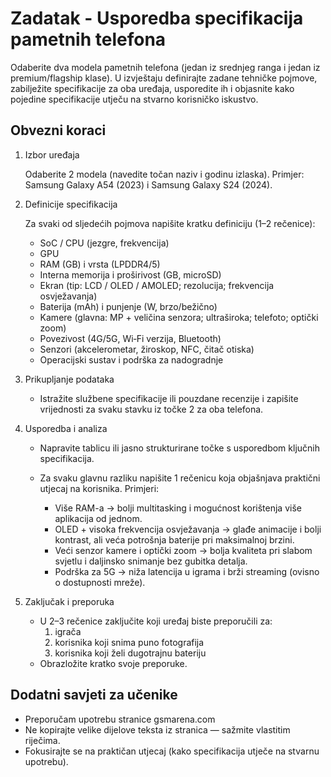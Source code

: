
# Zadatak - Usporedba specifikacija pametnih telefona

Odaberite dva modela pametnih telefona (jedan iz srednjeg ranga i jedan iz premium/flagship klase). U izvještaju definirajte zadane tehničke pojmove, zabilježite specifikacije za oba uređaja, usporedite ih i objasnite kako pojedine specifikacije utječu na stvarno korisničko iskustvo.

## Obvezni koraci

1. Izbor uređaja

	Odaberite 2 modela (navedite točan naziv i godinu izlaska). Primjer: Samsung Galaxy A54 (2023) i Samsung Galaxy S24 (2024).

2. Definicije specifikacija

	Za svaki od sljedećih pojmova napišite kratku definiciju (1–2 rečenice):

	- SoC / CPU (jezgre, frekvencija)
	- GPU
	- RAM (GB) i vrsta (LPDDR4/5)
	- Interna memorija i proširivost (GB, microSD)
	- Ekran (tip: LCD / OLED / AMOLED; rezolucija; frekvencija osvježavanja)
	- Baterija (mAh) i punjenje (W, brzo/bežično)
	- Kamere (glavna: MP + veličina senzora; ultraširoka; telefoto; optički zoom)
	- Povezivost (4G/5G, Wi‑Fi verzija, Bluetooth)
	- Senzori (akcelerometar, žiroskop, NFC, čitač otiska)
	- Operacijski sustav i podrška za nadogradnje

3. Prikupljanje podataka

	- Istražite službene specifikacije ili pouzdane recenzije i zapišite vrijednosti za svaku stavku iz točke 2 za oba telefona.

4. Usporedba i analiza

	- Napravite tablicu ili jasno strukturirane točke s usporedbom ključnih specifikacija.
	- Za svaku glavnu razliku napišite 1 rečenicu koja objašnjava praktični utjecaj na korisnika. Primjeri:

	  - Više RAM-a → bolji multitasking i mogućnost korištenja više aplikacija od jednom.
	  - OLED + visoka frekvencija osvježavanja → glađe animacije i bolji kontrast, ali veća potrošnja baterije pri maksimalnoj brzini.
	  - Veći senzor kamere i optički zoom → bolja kvaliteta pri slabom svjetlu i daljinsko snimanje bez gubitka detalja.
	  - Podrška za 5G → niža latencija u igrama i brži streaming (ovisno o dostupnosti mreže).

5. Zaključak i preporuka

	- U 2–3 rečenice zaključite koji uređaj biste preporučili za:
	  1. igrača
	  2. korisnika koji snima puno fotografija
	  3. korisnika koji želi dugotrajnu bateriju
	- Obrazložite kratko svoje preporuke.

## Dodatni savjeti za učenike

- Preporučam upotrebu stranice gsmarena.com
- Ne kopirajte velike dijelove teksta iz stranica — sažmite vlastitim riječima.
- Fokusirajte se na praktičan utjecaj (kako specifikacija utječe na stvarnu upotrebu).